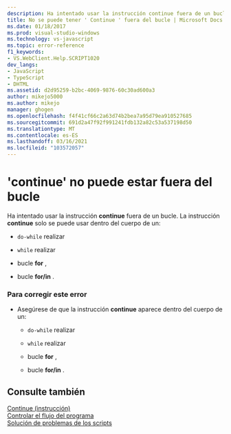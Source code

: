 ```yaml
---
description: Ha intentado usar la instrucción continue fuera de un bucle.
title: No se puede tener ' Continue ' fuera del bucle | Microsoft Docs
ms.date: 01/18/2017
ms.prod: visual-studio-windows
ms.technology: vs-javascript
ms.topic: error-reference
f1_keywords:
- VS.WebClient.Help.SCRIPT1020
dev_langs:
- JavaScript
- TypeScript
- DHTML
ms.assetid: d2d95259-b2bc-4069-9876-60c30ad600a3
author: mikejo5000
ms.author: mikejo
manager: ghogen
ms.openlocfilehash: f4f41cf66c2a63d74b2bea7a95d79ea910527685
ms.sourcegitcommit: 691d2a47f92f991241fdb132a82c53a537198d50
ms.translationtype: MT
ms.contentlocale: es-ES
ms.lasthandoff: 03/16/2021
ms.locfileid: "103572057"
---
```

# <a name="cant-have-continue-outside-of-loop"></a>'continue' no puede estar fuera del bucle
Ha intentado usar la instrucción **continue** fuera de un bucle. La instrucción **continue** solo se puede usar dentro del cuerpo de un:  
  
- `do-while` realizar  
  
- `while` realizar  
  
- bucle **for** ,  
  
- bucle **for/in** .  
  
### <a name="to-correct-this-error"></a>Para corregir este error  
  
- Asegúrese de que la instrucción **continue** aparece dentro del cuerpo de un:  
  
  - `do-while` realizar  

  - `while` realizar  

  - bucle **for** ,  

  - bucle **for/in** .  
  
## <a name="see-also"></a>Consulte también  
 [Continue (instrucción)](https://developer.mozilla.org/docs/Web/JavaScript/Reference/Statements/continue)   
 [Controlar el flujo del programa](https://developer.mozilla.org/docs/Web/JavaScript/Guide/Control_flow_and_error_handling)   
 [Solución de problemas de los scripts](https://developer.mozilla.org/docs/Learn/JavaScript/First_steps/What_went_wrong)
